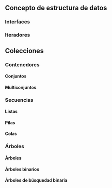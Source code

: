 ## Concepto de estructura de datos
### Interfaces
### Iteradores
## Colecciones
### Contenedores
#### Conjuntos
#### Multiconjuntos 
### Secuencias
#### Listas
#### Pilas
#### Colas
### Árboles
#### Árboles
#### Árboles binarios
#### Árboles de búsquedad binaria


